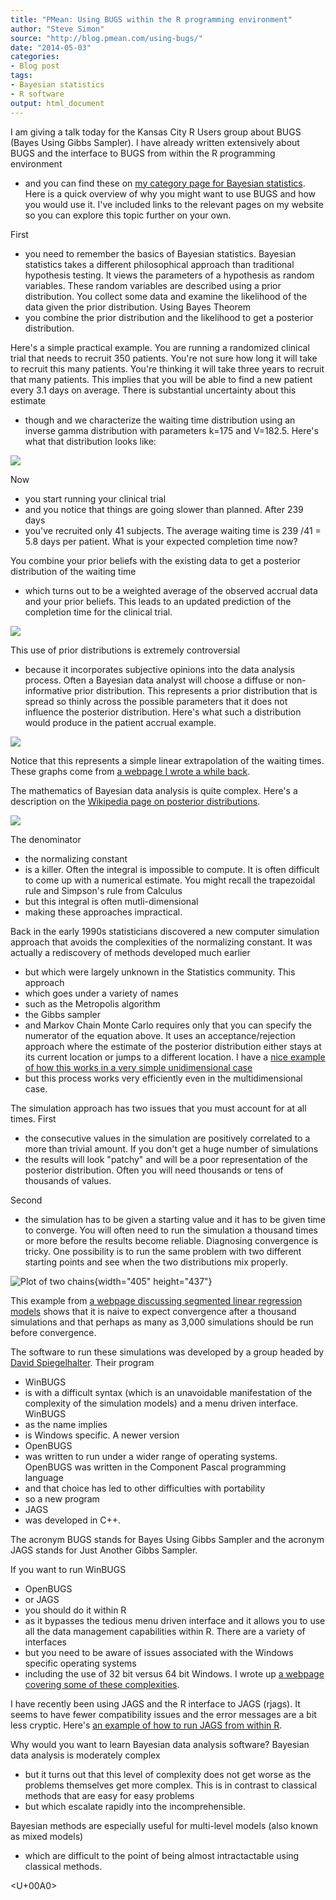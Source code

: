 ```yaml
---
title: "PMean: Using BUGS within the R programming environment"
author: "Steve Simon"
source: "http://blog.pmean.com/using-bugs/"
date: "2014-05-03"
categories:
- Blog post
tags:
- Bayesian statistics
- R software
output: html_document
---
```


I am giving a talk today for the Kansas City R Users group about BUGS
(Bayes Using Gibbs Sampler). I have already written extensively about
BUGS and the interface to BUGS from within the R programming
environment
- and you can find these on [my category page for Bayesian
statistics](http://www.pmean.com/category/BayesianStatistics.html). Here
is a quick overview of why you might want to use BUGS and how you would
use it. I've included links to the relevant pages on my website so you
can explore this topic further on your own.

<!---More--->

First
- you need to remember the basics of Bayesian statistics. Bayesian
statistics takes a different philosophical approach than traditional
hypothesis testing. It views the parameters of a hypothesis as random
variables. These random variables are described using a prior
distribution. You collect some data and examine the likelihood of the
data given the prior distribution. Using Bayes Theorem
- you combine the
prior distribution and the likelihood to get a posterior distribution.

Here's a simple practical example. You are running a randomized clinical
trial that needs to recruit 350 patients. You're not sure how long it
will take to recruit this many patients. You're thinking it will take
three years to recruit that many patients. This implies that you will be
able to find a new patient every 3.1 days on average. There is
substantial uncertainty about this estimate
- though and we characterize
the waiting time distribution using an inverse gamma distribution with
parameters k=175 and V=182.5. Here's what that distribution looks like:

![](http://www.pmean.com/images/images/14/using-bugs01.gif)

Now
- you start running your clinical trial
- and you notice that things
are going slower than planned. After 239 days
- you've recruited only 41
subjects. The average waiting time is 239 /41 = 5.8 days per patient.
What is your expected completion time now?

You combine your prior beliefs with the existing data to get a posterior
distribution of the waiting time
- which turns out to be a weighted
average of the observed accrual data and your prior beliefs. This leads
to an updated prediction of the completion time for the clinical trial.

![](http://www.pmean.com/images/images/14/using-bugs02.gif)

This use of prior distributions is extremely controversial
- because it
incorporates subjective opinions into the data analysis process. Often a
Bayesian data analyst will choose a diffuse or non-informative prior
distribution. This represents a prior distribution that is spread so
thinly across the possible parameters that it does not influence the
posterior distribution. Here's what such a distribution would produce in
the patient accrual example.

![](http://www.pmean.com/images/images/14/using-bugs03.gif)

Notice that this represents a simple linear extrapolation of the waiting
times. These graphs come from [a webpage I wrote a while
back](http://www.pmean.com/13/duration.html).

The mathematics of Bayesian data analysis is quite complex. Here's a
description on the [Wikipedia page on posterior
distributions](http://en.wikipedia.org/wiki/Posterior_probability).

![](http://www.pmean.com/images/images/14/using-bugs04.png)



The denominator
- the normalizing constant
- is a killer. Often the
integral is impossible to compute. It is often difficult to come up with
a numerical estimate. You might recall the trapezoidal rule and
Simpson's rule from Calculus
- but this integral is often
mutli-dimensional
- making these approaches impractical.

Back in the early 1990s statisticians discovered a new computer
simulation approach that avoids the complexities of the normalizing
constant. It was actually a rediscovery of methods developed much
earlier
- but which were largely unknown in the Statistics community.
This approach
- which goes under a variety of names
- such as the
Metropolis algorithm
- the Gibbs sampler
- and Markov Chain Monte Carlo
requires only that you can specify the numerator of the equation above.
It uses an acceptance/rejection approach where the estimate of the
posterior distribution either stays at its current location or jumps to
a different location. I have a [nice example of how this works in a very
simple unidimensional
case](http://www.pmean.com/07/MetropolisAlgorithm.html)
- but this
process works very efficiently even in the multidimensional case.

The simulation approach has two issues that you must account for at all
times. First
- the consecutive values in the simulation are positively
correlated to a more than trivial amount. If you don't get a huge number
of simulations
- the results will look "patchy" and will be a poor
representation of the posterior distribution. Often you will need
thousands or tens of thousands of values.

Second
- the simulation has to be given a starting value and it has to be
given time to converge. You will often need to run the simulation a
thousand times or more before the results become reliable. Diagnosing
convergence is tricky. One possibility is to run the same problem with
two different starting points and see when the two distributions mix
properly.

![Plot of two
chains](http://www.pmean.com/11/images/Segmented04.png){width="405"
height="437"}

This example from [a webpage discussing segmented linear regression
models](http://www.pmean.com/11/Segmented.html) shows that it is naive
to expect convergence after a thousand simulations and that perhaps as
many as 3,000 simulations should be run before convergence.

The software to run these simulations was developed by a group headed by
[David Spiegelhalter](http://en.wikipedia.org/wiki/David_Spiegelhalter).
Their program
- WinBUGS
- is with a difficult syntax (which is an
unavoidable manifestation of the complexity of the simulation models)
and a menu driven interface. WinBUGS
- as the name implies
- is Windows
specific. A newer version
- OpenBUGS
- was written to run under a wider
range of operating systems. OpenBUGS was written in the Component Pascal
programming language
- and that choice has led to other difficulties with
portability
- so a new program
- JAGS
- was developed in C++.

The acronym BUGS stands for Bayes Using Gibbs Sampler and the acronym
JAGS stands for Just Another Gibbs Sampler.

If you want to run WinBUGS
- OpenBUGS
- or JAGS
- you should do it within
R
- as it bypasses the tedious menu driven interface and it allows you to
use all the data management capabilities within R. There are a variety
of interfaces
- but you need to be aware of issues associated with the
Windows specific operating systems
- including the use of 32 bit versus
64 bit Windows. I wrote up [a webpage covering some of these
complexities](http://www.pmean.com/13/confusion.html).

I have recently been using JAGS and the R interface to JAGS (rjags). It
seems to have fewer compatibility issues and the error messages are a
bit less cryptic. Here's [an example of how to run JAGS from within
R](http://www.pmean.com/13/jags.html).

Why would you want to learn Bayesian data analysis software? Bayesian
data analysis is moderately complex
- but it turns out that this level of
complexity does not get worse as the problems themselves get more
complex. This is in contrast to classical methods that are easy for easy
problems
- but which escalate rapidly into the incomprehensible.

Bayesian methods are especially useful for multi-level models (also
known as mixed models)
- which are difficult to the point of being almost
intractactable using classical methods.

<U+00A0>



